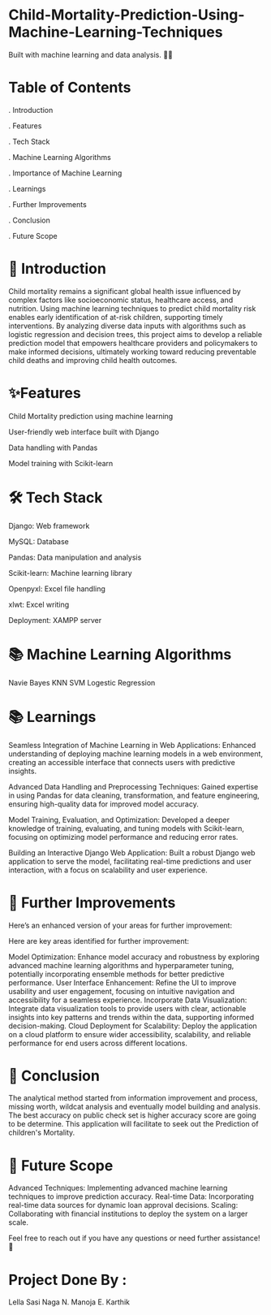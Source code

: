 # Child-Mortality-Prediction-Using-Machine-Learning-Techniques
 Built with machine learning and data analysis. 🧠🚀

# Table of Contents

. Introduction

. Features

. Tech Stack

. Machine Learning Algorithms

. Importance of Machine Learning

. Learnings

. Further Improvements

. Conclusion

. Future Scope


# 📝 Introduction

Child mortality remains a significant global health issue influenced by complex factors like socioeconomic status, healthcare access, and nutrition. Using machine learning techniques to predict child mortality risk enables early identification of at-risk children, supporting timely interventions. By analyzing diverse data inputs with algorithms such as logistic regression and decision trees, this project aims to develop a reliable prediction model that empowers healthcare providers and policymakers to make informed decisions, ultimately working toward reducing preventable child deaths and improving child health outcomes.

# ✨Features

Child Mortality prediction using machine learning

User-friendly web interface built with Django

Data handling with Pandas

Model training with Scikit-learn


# 🛠️ Tech Stack

Django: Web framework

MySQL: Database

Pandas: Data manipulation and analysis

Scikit-learn: Machine learning library

Openpyxl: Excel file handling

xlwt: Excel writing

Deployment: XAMPP server

# 📚 Machine Learning Algorithms

Navie Bayes
KNN
SVM
Logestic Regression

# 📚 Learnings

Seamless Integration of Machine Learning in Web Applications: Enhanced understanding of deploying machine learning models in a web environment, creating an accessible interface that connects users with predictive insights.

Advanced Data Handling and Preprocessing Techniques: Gained expertise in using Pandas for data cleaning, transformation, and feature engineering, ensuring high-quality data for improved model accuracy.

Model Training, Evaluation, and Optimization: Developed a deeper knowledge of training, evaluating, and tuning models with Scikit-learn, focusing on optimizing model performance and reducing error rates.

Building an Interactive Django Web Application: Built a robust Django web application to serve the model, facilitating real-time predictions and user interaction, with a focus on scalability and user experience.

# 🔧 Further Improvements


Here’s an enhanced version of your areas for further improvement:

Here are key areas identified for further improvement:

Model Optimization:
Enhance model accuracy and robustness by exploring advanced machine learning algorithms and hyperparameter tuning, potentially incorporating ensemble methods for better predictive performance.
User Interface Enhancement:
Refine the UI to improve usability and user engagement, focusing on intuitive navigation and accessibility for a seamless experience.
Incorporate Data Visualization: 
Integrate data visualization tools to provide users with clear, actionable insights into key patterns and trends within the data, supporting informed decision-making.
Cloud Deployment for Scalability: 
Deploy the application on a cloud platform to ensure wider accessibility, scalability, and reliable performance for end users across different locations.

# 🏁 Conclusion

The analytical method started from information improvement and process, missing worth, wildcat analysis and eventually model building and analysis. The best accuracy on public check set is higher accuracy score  are going to be determine. This application will facilitate to seek out the Prediction of children's Mortality.

# 🌟 Future Scope

Advanced Techniques: Implementing advanced machine learning techniques to improve prediction accuracy.
Real-time Data: Incorporating real-time data sources for dynamic loan approval decisions.
Scaling: Collaborating with financial institutions to deploy the system on a larger scale.



Feel free to reach out if you have any questions or need further assistance! 🚀


# Project Done By :

Lella Sasi Naga
N. Manoja
E. Karthik
